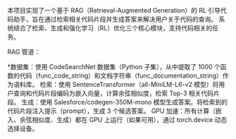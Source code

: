 本项目实现了一个基于 RAG（Retrieval-Augmented Generation）的 RL 引导代码助手，旨在通过检索相关代码片段并生成答案来解决用户关于代码的查询。
系统结合了检索、生成和强化学习（RL）优化三个核心模块，支持代码相关的任务。

RAG 管道：

*数据集：使用 CodeSearchNet 数据集（Python 子集），从中提取了 1000 个函数的代码（func_code_string）和文档字符串（func_documentation_string）作为语料库。
检索：使用 SentenceTransformer（all-MiniLM-L6-v2 模型）将用户查询和代码片段编码为嵌入向量，计算余弦相似度，检索 Top-3 相关代码片段。
生成：使用 Salesforce/codegen-350M-mono 模型生成答案。将检索到的代码片段注入提示（prompt），生成 3 个候选答案。
GPU 加速：所有计算（嵌入、余弦相似度、生成）都在 GPU 上运行（如果可用），通过 torch.device 动态选择设备。
